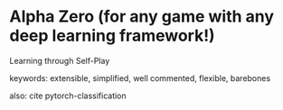 # Alpha Zero (for any game with any deep learning framework!)
Learning through Self-Play

keywords: extensible, simplified, well commented, flexible, barebones

also: cite pytorch-classification 
